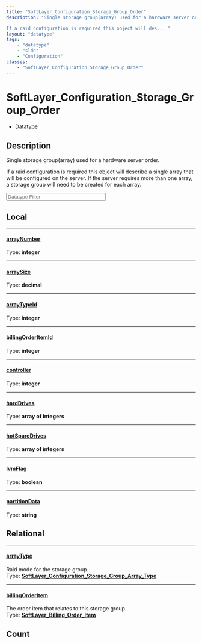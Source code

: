 ```yaml
---
title: "SoftLayer_Configuration_Storage_Group_Order"
description: "Single storage group(array) used for a hardware server order. 

If a raid configuration is required this object will des... "
layout: "datatype"
tags:
    - "datatype"
    - "sldn"
    - "Configuration"
classes:
    - "SoftLayer_Configuration_Storage_Group_Order"
---
```


# SoftLayer_Configuration_Storage_Group_Order
<div id='service-datatype'>
    <ul id='sldn-reference-tabs'>
        <li id='datatype'> <a href='/reference/datatypes/SoftLayer_Configuration_Storage_Group_Order' >Datatype</a></li>
    </ul>
</div>

## Description 


Single storage group(array) used for a hardware server order. 

If a raid configuration is required this object will describe a single array that will be configured on the server. If the server requires more than one array, a storage group will need to be created for each array. 





<!-- Filer BEGIN -->
<div class="view-filters">
        <div class="clearfix">
            <div class="search-input-box">
                <input placeholder="Datatype Filter" onkeyup="titleSearch(inputId='prop-input', divId='properties', elementClass='prop-row')" 
                    type="text" id="prop-input" value="" size="30" maxlength="128" class="form-text">
            </div>
        </div>
</div>
<!-- Filer END -->

<div id="properties" class="content">
<div id="localProperties" class="prop-content" >

## Local
<div class="prop-row">

-----
[arrayNumber]: #arraynumber
#### [arrayNumber]
  
<span class="type-label">Type: </span>**integer**  



</div>
<div class="prop-row">

-----
[arraySize]: #arraysize
#### [arraySize]
  
<span class="type-label">Type: </span>**decimal**  



</div>
<div class="prop-row">

-----
[arrayTypeId]: #arraytypeid
#### [arrayTypeId]
  
<span class="type-label">Type: </span>**integer**  



</div>
<div class="prop-row">

-----
[billingOrderItemId]: #billingorderitemid
#### [billingOrderItemId]
  
<span class="type-label">Type: </span>**integer**  



</div>
<div class="prop-row">

-----
[controller]: #controller
#### [controller]
  
<span class="type-label">Type: </span>**integer**  



</div>
<div class="prop-row">

-----
[hardDrives]: #harddrives
#### [hardDrives]
  
<span class="type-label">Type: </span>**array of integers**  



</div>
<div class="prop-row">

-----
[hotSpareDrives]: #hotsparedrives
#### [hotSpareDrives]
  
<span class="type-label">Type: </span>**array of integers**  



</div>
<div class="prop-row">

-----
[lvmFlag]: #lvmflag
#### [lvmFlag]
  
<span class="type-label">Type: </span>**boolean**  



</div>
<div class="prop-row">

-----
[partitionData]: #partitiondata
#### [partitionData]
  
<span class="type-label">Type: </span>**string**  



</div>
</div>
<!-- LOCAL PROPERTY END -->

<div id="relationalProperties"  class="prop-content" >

## Relational
<div class="prop-row">

-----
[arrayType]: #arraytype
#### [arrayType]
Raid mode for the storage group.  
<span class="type-label">Type: </span>**<a href='/reference/datatypes/SoftLayer_Configuration_Storage_Group_Array_Type'>SoftLayer_Configuration_Storage_Group_Array_Type </a>**  



</div>
<div class="prop-row">

-----
[billingOrderItem]: #billingorderitem
#### [billingOrderItem]
The order item that relates to this storage group.  
<span class="type-label">Type: </span>**<a href='/reference/datatypes/SoftLayer_Billing_Order_Item'>SoftLayer_Billing_Order_Item </a>**  



</div>

## Count
</div>


